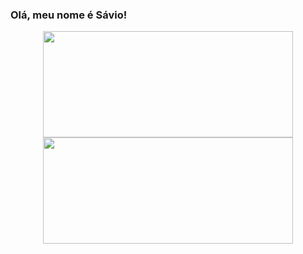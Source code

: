 ### Olá, meu nome é Sávio!

<div align="center">
  <a href="https://github.com/buenosavio">
  <img height="170em" width=400em src="https://github-readme-stats.vercel.app/api?username=buenosavio&show_icons=true&theme=dark&include_all_commits=true&count_private=true">
  <img height="170em" width=400em src="https://github-readme-stats.vercel.app/api/top-langs/?username=buenosavio&layout=compact&langs_count=7&theme=dark">
</div>

